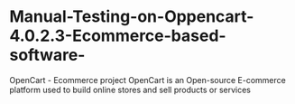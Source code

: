 # Manual-Testing-on-Oppencart-4.0.2.3-Ecommerce-based-software-
OpenCart - Ecommerce project OpenCart is an Open-source E-commerce platform used to build online stores and sell products or services
